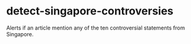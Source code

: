 # detect-singapore-controversies
Alerts if an article mention any of the ten controversial statements from Singapore.
